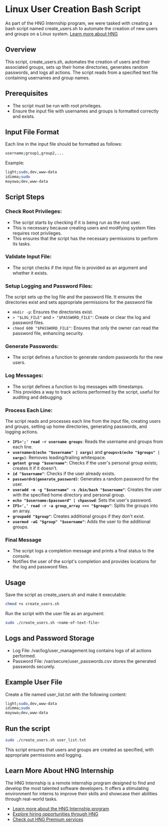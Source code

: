 # Linux User Creation Bash Script
As part of the HNG Internship program, we were tasked with creating a bash script named create_users.sh to automate the creation of new users and groups on a Linux system.
[Learn more about HNG](#learn-more-about-hng-internship)
## Overview
This script, create_users.sh, automates the creation of users and their associated groups, sets up their home directories, generates random passwords, and logs all actions. The script reads from a specified text file containing usernames and group names.

## Prerequisites
- The script must be run with root privileges.
- Ensure the input file with usernames and groups is formatted correctly and exists.

## Input File Format
Each line in the input file should be formatted as follows:
```bash
username;group1,group2,...
```
Example:
```bash
light;sudo,dev,www-data
idimma;sudo
mayowa;dev,www-data
```
## Script Steps
### Check Root Privileges:
- The script starts by checking if it is being run as the root user.
- This is necessary because creating users and modifying system files requires root privileges.
- This ensures that the script has the necessary permissions to perform its tasks.
### Validate Input File:
- The script checks if the input file is provided as an argument and whether it exists.
### Setup Logging and Password Files:
The script sets up the log file and the password file. It ensures the directories exist and sets appropriate permissions for the password file
- `mkdir -p`: Ensures the directories exist.
- `> "$LOG_FILE"` and `> "$PASSWORD_FILE"`: Create or clear the log and password files.
- `chmod 600 "$PASSWORD_FILE"`: Ensures that only the owner can read the password file, enhancing security.
### Generate Passwords:
- The script defines a function to generate random passwords for the new users.
### Log Messages:
- The script defines a function to log messages with timestamps.
- This provides a way to track actions performed by the script, useful for auditing and debugging.
### Process Each Line:
The script reads and processes each line from the input file, creating users and groups, setting up home directories, generating passwords, and logging actions.
- **`IFS=';' read -r username groups`**: Reads the username and groups from each line.
- **`username=$(echo "$username" | xargs)`** and **`groups=$(echo "$groups" | xargs)`**: Removes leading/trailing whitespace.
- **`getent group "$username"`**: Checks if the user's personal group exists; creates it if it doesn't.
- **`id "$username"`**: Checks if the user already exists.
- **`password=$(generate_password)`**: Generates a random password for the user.
- **`useradd -m -g "$username" -s /bin/bash "$username"`**: Creates the user with the specified home directory and personal group.
- **`echo "$username:$password" | chpasswd`**: Sets the user's password.
- **`IFS=',' read -r -a group_array <<< "$groups"`**: Splits the groups into an array.
- **`groupadd "$group"`**: Creates additional groups if they don't exist.
- **`usermod -aG "$group" "$username"`**: Adds the user to the additional groups.
### Final Message
- The script logs a completion message and prints a final status to the console.
- Notifies the user of the script's completion and provides locations for the log and password files.

## Usage
Save the script as create_users.sh and make it executable:
```bash
chmod +x create_users.sh
```
Run the script with the user file as an argument:

```bash
sudo ./create_users.sh <name-of-text-file>
```
## Logs and Password Storage
- Log File: /var/log/user_management.log contains logs of all actions performed.
- Password File: /var/secure/user_passwords.csv stores the generated passwords securely.

## Example User File
Create a file named user_list.txt with the following content:
```bash
light;sudo,dev,www-data
idimma;sudo
mayowa;dev,www-data
```

## Run the script

```bash
sudo ./create_users.sh user_list.txt
```

This script ensures that users and groups are created as specified, with appropriate permissions and logging.

## Learn More About HNG Internship
The HNG Internship is a remote internship program designed to find and develop the most talented software developers. It offers a stimulating environment for interns to improve their skills and showcase their abilities through real-world tasks.
- [Learn more about the HNG Internship program](https://hng.tech/internship)
- [Explore hiring opportunities through HNG](https://hng.tech/hire)
- [Check out HNG Premium services](https://hng.tech/premium)


